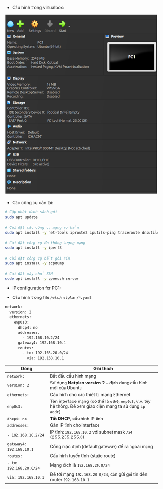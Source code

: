 - Cấu hình trong virtualbox:

![PC1](../img/Lab_4_setup/PC_1_1.png)

- Các công cụ cần tải:



```bash
# Cập nhật danh sách gói
sudo apt update

# Cài đặt các công cụ mạng cơ bản
sudo apt install -y net-tools iproute2 iputils-ping traceroute dnsutils curl wget

# Cài đặt công cụ đo thông lượng mạng
sudo apt install -y iperf3

# Cài đặt công cụ bắt gói tin
sudo apt install -y tcpdump

# Cài đặt máy chủ SSH
sudo apt install -y openssh-server

```

- IP configuration for PC1:

- Cấu hình trong file ```/etc/netplan/*.yaml```

```bash
network:
  version: 2
  ethernets:
    enp0s3:
      dhcp4: no
      addresses:
        - 192.168.10.2/24
      gateway4: 192.168.10.1
      routes:
        - to: 192.168.20.0/24
          via: 192.168.10.1
```

| Dòng                     | Giải thích                                                               |
| ------------------------ | ------------------------------------------------------------------------ |
| `network:`               | Bắt đầu cấu hình mạng                                                    |
| `version: 2`             | Sử dụng **Netplan version 2** – định dạng cấu hình mới của Ubuntu        |
| `ethernets:`             | Cấu hình cho các thiết bị mạng Ethernet                                  |
| `enp0s3:`                | Tên interface mạng (có thể là `eth0`, `enp0s3`, v.v. tùy hệ thống. Để xem giao diện mạng ta sử dụng `ip addr`)       |
| `dhcp4: no`              | **Tắt DHCP**, cấu hình IP tĩnh                                           |
| `addresses:`             | Gán IP tĩnh cho interface                                                |
| `- 192.168.10.2/24`      | IP tĩnh: `192.168.10.2` với subnet mask `/24` (255.255.255.0)            |
| `gateway4: 192.168.10.1` | Cổng mặc định (default gateway) để ra ngoài mạng                         |
| `routes:`                | Cấu hình tuyến tĩnh (static route)                                       |
| `- to: 192.168.20.0/24`  | Mạng đích là `192.168.20.0/24`                                           |
| `via: 192.168.10.1`      | Để tới mạng `192.168.20.0/24`, cần gửi gói tin đến router `192.168.10.1` |
